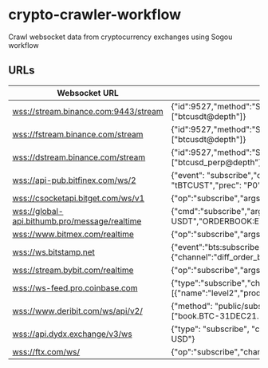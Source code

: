 # crypto-crawler-workflow

Crawl websocket data from cryptocurrency exchanges using Sogou workflow

## URLs

| Websocket URL                                   | command                                                                                          |
| ----------------------------------------------- | ------------------------------------------------------------------------------------------------ |
| <wss://stream.binance.com:9443/stream>          | {"id":9527,"method":"SUBSCRIBE","params":["btcusdt@depth"]}                                      |
| <wss://fstream.binance.com/stream>              | {"id":9527,"method":"SUBSCRIBE","params":["btcusdt@depth"]}                                      |
| <wss://dstream.binance.com/stream>              | {"id":9527,"method":"SUBSCRIBE","params":["btcusd_perp@depth"]}                                  |
| <wss://api-pub.bitfinex.com/ws/2>               | {"event": "subscribe","channel": "book","symbol": "tBTCUST","prec": "P0","frec": "F0","len": 25} |
| <wss://csocketapi.bitget.com/ws/v1>             | {"op":"subscribe","args":["swap/depth:btcusd"]}                                                  |
| <wss://global-api.bithumb.pro/message/realtime> | {"cmd":"subscribe","args":["ORDERBOOK:BTC-USDT","ORDERBOOK:ETH-USDT"]}                           |
| <wss://www.bitmex.com/realtime>                 | {"op":"subscribe","args":["orderBookL2_25:XBTUSD"]}                                              |
| <wss://ws.bitstamp.net>                         | {"event":"bts:subscribe","data":{"channel":"diff_order_book_btcusd"}}                            |
| <wss://stream.bybit.com/realtime>               | {"op":"subscribe","args":["orderBookL2_25.BTCUSD"]}                                              |
| <wss://ws-feed.pro.coinbase.com>                | {"type":"subscribe","channels": [{"name":"level2","product_ids":["BTC-USD"]}]}                   |
| <wss://www.deribit.com/ws/api/v2/>              | {"method": "public/subscribe", "params": {"channels": ["book.BTC-31DEC21.100ms"]}}               |
| <wss://api.dydx.exchange/v3/ws>                 | {"type": "subscribe", "channel": "v3_orderbook", "id": "BTC-USD"}                                |
| <wss://ftx.com/ws/>                             | {"op":"subscribe","channel":"orderbook","market":"BTC/USD"}                                      |
